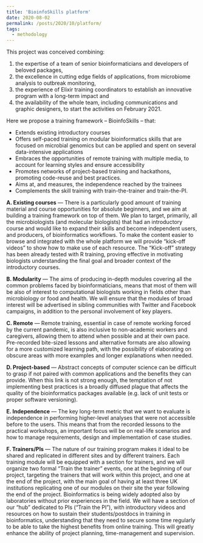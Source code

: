 ```yaml
---
title: 'BioinfoSkills platform'
date: 2020-08-02
permalink: /posts/2020/10/platform/
tags:
  - methodology
---
```


This project was conceived combining:
1. the expertise of a team of senior bioinformaticians and developers of beloved packages,
2. the excellence in cutting edge fields of applications, from microbiome analysis to outbreak monitoring,  
3. the experience of Elixir training coordinators to establish an innovative program with a long-term impact and
4. the availability of the whole team, including communications and graphic designers, to start the activities on February 2021.

Here we propose a training framework – BioinfoSkills – that:
*	Extends existing introductory courses
*	Offers self-paced training on modular bioinformatics skills that are focused on microbial genomics but can be applied and spent on several data-intensive applications
*	Embraces the opportunities of remote training with multiple media, to account for learning styles and ensure accessibility
*	Promotes networks of project-based training and hackathons, promoting code-reuse and best practices.
*	Aims at, and measures, the independence reached by the trainees
*	Complements the skill training with train-the-trainer and train-the-PI.

**A. Existing courses** — There is a particularly good amount of training material and course opportunities for absolute beginners, and we aim at building a training framework on top of them. We plan to target, primarily, all the microbiologists (and molecular biologists) that had an introductory course and would like to expand their skills and become independent users, and producers, of bioinformatics workflows. To make the content easier to browse and integrated with the whole platform we will provide “kick-off videos” to show how to make use of each resource. The “Kick-off” strategy has been already tested with R training, proving effective in motivating biologists understanding the final goal and broader context of the introductory courses.

**B. Modularity** — The aims of producing in-depth modules covering all the common problems faced by bioinformaticians, means that most of them will be also of interest to computational biologists working in fields other than microbiology or food and health. We will ensure that the modules of broad interest will be advertised in sibling communities with Twitter and Facebook campaigns, in addition to the personal involvement of key players.

**C. Remote** — Remote training, essential in case of remote working forced by the current pandemic, is also inclusive to non-academic workers and caregivers, allowing them to attend when possible and at their own pace. Pre-recorded bite-sized lessons and alternative formats are also allowing for a more customized learning path, with the possibility of elaborating on obscure areas with more examples and longer explanations when needed.

**D. Project-based** — Abstract concepts of computer science can be difficult to grasp if not paired with common applications and the benefits they can provide. When this link is not strong enough, the temptation of not implementing best practices is a broadly diffused plague that affects the quality of the bioinformatics packages available (e.g. lack of unit tests or proper software versioning).

**E. Independence** — The key long-term metric that we want to evaluate is independence in performing higher-level analyses that were not accessible before to the users. This means that from the recorded lessons to the practical workshops, an important focus will be on real-life scenarios and how to manage requirements, design and implementation of case studies.

**F. Trainers/PIs** — The nature of our training program makes it ideal to be shared and replicated in different sites and by different trainers. Each training module will be equipped with a section for trainers, and we will organize two formal “Train the trainer” events, one at the beginning of our project, targeting the trainers that will work within this project, and one at the end of the project, with the main goal of having at least three UK institutions replicating one of our modules on their site the year following the end of the project.
Bioinformatics is being widely adopted also by laboratories without prior experiences in the field. We will have a section of our “hub” dedicated to PIs (“Train the PI”), with introductory videos and resources on how to sustain their students/postdocs in training in bioinformatics, understanding that they need to secure some time regularly to be able to take the highest benefits from online training. This will greatly enhance the ability of project planning, time-management and supervision.
